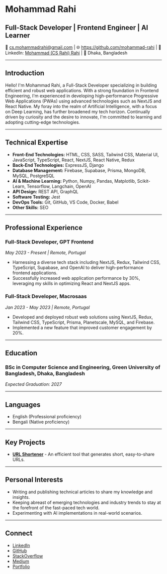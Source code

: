 # Mohammad Rahi 

## Full-Stack Developer | Frontend Engineer | AI Learner

📧 cs.mohammadrahi@gmail.com | 🌐 https://github.com/mohammad-rahi | 💼 LinkedIn: [Mohammad (CS Rahi) Rahi](https://linkedin.com/in/csrahi) | 📍 Dhaka, Bangladesh

---

## Introduction

Hello! I'm Mohammad Rahi, a Full-Stack Developer specializing in building efficient and robust web applications. With a strong foundation in Frontend Engineering, I'm experienced in developing high-performance Progressive Web Applications (PWAs) using advanced technologies such as NextJS and React Native. My foray into the realm of Artificial Intelligence, with a focus on Deep Learning, has further broadened my tech horizon. Continually driven by curiosity and the desire to innovate, I'm committed to learning and adopting cutting-edge technologies.

---

## Technical Expertise

- **Front-End Technologies:** HTML, CSS, SASS, Tailwind CSS, Material UI, JavaScript, TypeScript, React, NextJS, React Native, Redux
- **Back-End Technologies:** ExpressJS, Django
- **Database Management:** Firebase, Supabase, Prisma, MongoDB, MySQL, PostgreSQL
- **AI & Machine Learning:** Python, Numpy, Pandas, Matplotlib, Scikit-Learn, Tensorflow, Langchain, OpenAI
- **API Design:** REST API, GraphQL
- **Software Testing:** Jest
- **DevOps Tools:** Git, GitHub, VS Code, Docker, Babel
- **Other Skills:** SEO

---

## Professional Experience

### Full-Stack Developer, GPT Frontend
*May 2023 - Present | Remote, Portugal*

- Harnessing a diverse tech stack including NextJS, Redux, Tailwind CSS, TypeScript, Supabase, and OpenAI to deliver high-performance frontend applications.
- Successfully increased web application performance by 30%, leveraging my skills in optimizing React and NextJS apps.

### Full-Stack Developer, Macrosaas
*Jan 2023 - May 2023 | Remote, Portugal*

- Developed and deployed robust web solutions using NextJS, Redux, Tailwind CSS, TypeScript, Prisma, Planetscale, MySQL, and Firebase.
- Implemented a new feature that improved customer engagement by 20%.

---

## Education

### BSc in Computer Science and Engineering, Green University of Bangladesh, Dhaka, Bangladesh
*Expected Graduation: 2027*

---

## Languages

- English (Professional proficiency)
- Bengali (Native proficiency)

---

## Key Projects

- [**URL Shortener**](https://github.com/mohammad-rahi/url-shortener) - An efficient tool that generates short, easy-to-share URLs.

---

## Personal Interests

- Writing and publishing technical articles to share my knowledge and insights.
- Keeping abreast of emerging technologies and industry trends to stay at the forefront of the fast-paced tech world.
- Experimenting with AI implementations in real-world scenarios.

---

## Connect

- [LinkedIn](https://linkedin.com/in/csrahi)
- [GitHub](https://github.com/mohammad-rahi/)
- [StackOverflow](https://stackoverflow.com/users/16542466/mohammad-rahi)
- [Medium](https://mohammadrahi.medium.com)
- [Portfolio](https://mohammadrahi.vercel.app/)
